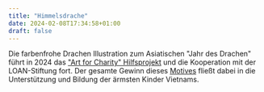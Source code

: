 ```yaml
---
title: "Himmelsdrache"
date: 2024-02-08T17:34:58+01:00
draft: false
---
```


Die farbenfrohe Drachen Illustration zum Asiatischen "Jahr des Drachen" führt in 2024 das ["Art for Charity" Hilfsprojekt](https://seraphine-arts.com/charity/) und die Kooperation mit der LOAN-Stiftung fort. Der gesamte Gewinn dieses [Motives](https://shop.seraphine-arts.com/collections/jahr-des-drachen) fließt dabei in die Unterstützung und Bildung der ärmsten Kinder Vietnams.